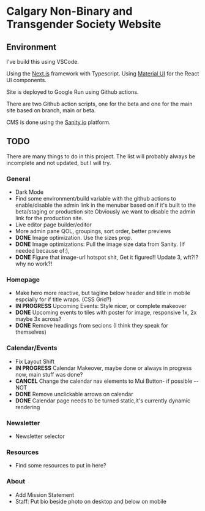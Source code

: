 # Calgary Non-Binary and Transgender Society Website

## Environment

I've build this using VSCode.

Using the [Next.js](https://nextjs.org) framework with Typescript. Using [Material UI](https://mui.com) for the React UI components. 

Site is deployed to Google Run using Github actions.

There are two Github action scripts, one for the beta and one for the main site based on branch, main or beta.

CMS is done using the [Sanity.io](https://www.sanity.io) platform.

## TODO

There are many things to do in this project. The list will probably always be incomplete and not updated, but I will try.

### General

- Dark Mode
- Find some environment/build variable with the github actions to enable/disable the admin link in the menubar based on if it's built to the beta/staging or production site Obviously we want to disable the admin link for the production site.
- Live editor page builder/editor
- More admin pane QOL, groupings, sort order, better previews
- **DONE** Image optimization. Use the sizes prop.
- **DONE** Image optimizations: Pull the image size data from Sanity. (If needed because of:),
- **DONE** Figure that image-url hotspot shit, Get it figured!! Update 3, wft?!? why no work?!

### Homepage

- Make hero more reactive, but tagline below header and title in mobile espcially for if title wraps. (CSS Grid?)
- **IN PROGRESS** Upcoming Events: Style nicer, or complete makeover
- **DONE**  Upcoming events to tiles with poster for image, responsive 1x, 2x maybe 3x across?
- **DONE** Remove headings from secions (I think they speak for themselves)

### Calendar/Events

- Fix Layout Shift
- **IN PROGRESS** Calendar Makeover, maybe done or always in progress now, main stuff was done?
- **CANCEL** Change the calendar nav elements to Mui Button- if possible -- NOT
- **DONE** Remove unclickable arrows on calendar
- **DONE** Calendar page needs to be turned static,it's currently dynamic rendering 

### Newsletter

- Newsletter selector

### Resources

- Find some resources to put in here?

### About

- Add Mission Statement
- Staff: Put bio beside photo on desktop and below on mobile

